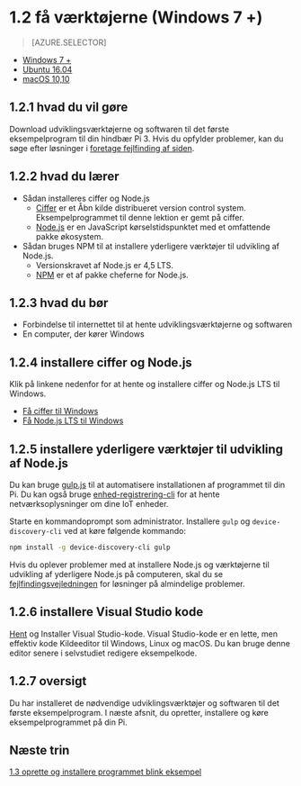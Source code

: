 <properties
 pageTitle="Få værktøjerne (Windows 7 +) | Microsoft Azure"
 description="Downloade og installere de nødvendige værktøjer og softwaren til det første eksempelprogram til din Pi på Windows 7 og nyere versioner."
 services="iot-hub"
 documentationCenter=""
 authors="shizn"
 manager="timlt"
 tags=""
 keywords=""/>

<tags
 ms.service="iot-hub"
 ms.devlang="multiple"
 ms.topic="article"
 ms.tgt_pltfrm="na"
 ms.workload="na"
 ms.date="10/21/2016"
 ms.author="xshi"/>

# <a name="12-get-the-tools-windows-7-"></a>1.2 få værktøjerne (Windows 7 +) 

> [AZURE.SELECTOR]
- [Windows 7 +](iot-hub-raspberry-pi-kit-node-lesson1-get-the-tools-win32.md)
- [Ubuntu 16.04](iot-hub-raspberry-pi-kit-node-lesson1-get-the-tools-ubuntu.md)
- [macOS 10,10](iot-hub-raspberry-pi-kit-node-lesson1-get-the-tools-mac.md)

## <a name="121-what-you-will-do"></a>1.2.1 hvad du vil gøre

Download udviklingsværktøjerne og softwaren til det første eksempelprogram til din hindbær Pi 3. Hvis du opfylder problemer, kan du søge efter løsninger i [foretage fejlfinding af siden](iot-hub-raspberry-pi-kit-node-troubleshooting.md).

## <a name="122-what-you-will-learn"></a>1.2.2 hvad du lærer
- Sådan installeres ciffer og Node.js
  - [Ciffer](https://git-scm.com) er et Åbn kilde distribueret version control system. Eksempelprogrammet til denne lektion er gemt på ciffer.
  - [Node.js](https://nodejs.org/en/) er en JavaScript kørselstidspunktet med et omfattende pakke økosystem.
- Sådan bruges NPM til at installere yderligere værktøjer til udvikling af Node.js.
  - Versionskravet af Node.js er 4,5 LTS.
  - [NPM](https://www.npmjs.com) er et af pakke cheferne for Node.js.

## <a name="123-what-you-need"></a>1.2.3 hvad du bør

- Forbindelse til internettet til at hente udviklingsværktøjerne og softwaren
- En computer, der kører Windows

## <a name="124-install-git-and-nodejs"></a>1.2.4 installere ciffer og Node.js

Klik på linkene nedenfor for at hente og installere ciffer og Node.js LTS til Windows.

- [Få ciffer til Windows](https://git-scm.com/download/win/)
- [Få Node.js LTS til Windows](https://nodejs.org/en/)

## <a name="125-install-additional-nodejs-development-tools"></a>1.2.5 installere yderligere værktøjer til udvikling af Node.js

Du kan bruge [gulp.js](http://gulpjs.com) til at automatisere installationen af programmet til din Pi. Du kan også bruge [enhed-registrering-cli](https://github.com/Azure/device-discovery-cli) for at hente netværksoplysninger om dine IoT enheder.

Starte en kommandoprompt som administrator. Installere `gulp` og `device-discovery-cli` ved at køre følgende kommando:

```bash
npm install -g device-discovery-cli gulp
```
    
Hvis du oplever problemer med at installere Node.js og værktøjerne til udvikling af yderligere Node.js på computeren, skal du se [fejlfindingsvejledningen](iot-hub-raspberry-pi-kit-node-troubleshooting.md) for løsninger på almindelige problemer.

## <a name="126-install-visual-studio-code"></a>1.2.6 installere Visual Studio kode

[Hent](https://code.visualstudio.com/docs/setup/windows) og Installer Visual Studio-kode. Visual Studio-kode er en lette, men effektiv kode Kildeeditor til Windows, Linux og macOS. Du kan bruge denne editor senere i selvstudiet redigere eksempelkode.

## <a name="127-summary"></a>1.2.7 oversigt

Du har installeret de nødvendige udviklingsværktøjer og softwaren til det første eksempelprogram. I næste afsnit, du opretter, installere og køre eksempelprogrammet på din Pi.

## <a name="next-steps"></a>Næste trin

[1.3 oprette og installere programmet blink eksempel](iot-hub-raspberry-pi-kit-node-lesson1-deploy-blink-app.md)
